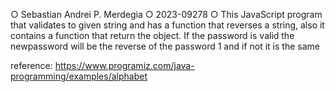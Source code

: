 ○ Sebastian Andrei P. Merdegia
○ 2023-09278
○ This JavaScript program that validates to given string and has a function that reverses a string, also it contains a function that return the object. If the password is valid the newpassword will be the reverse of the password 1 and if not it is the same

reference:
https://www.programiz.com/java-programming/examples/alphabet
